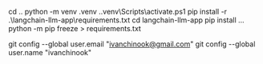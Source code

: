 cd ..
python -m venv .venv
.\.venv\Scripts\activate.ps1
pip install -r .\langchain-llm-app\requirements.txt
cd langchain-llm-app
pip install ...
python -m pip freeze > requirements.txt

 git config --global user.email "ivanchinook@gmail.com"
  git config --global user.name "ivanchinook"
